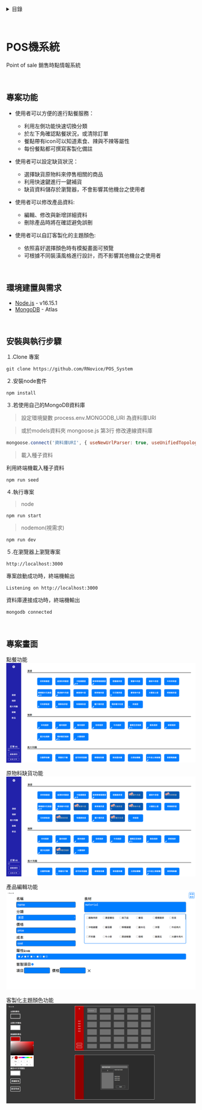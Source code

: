 <details>
  <summary>目錄</summary>
  <ol>
    <li><a href="#POS機系統">POS機系統</a></li>
    <li><a href="#專案功能">專案功能</a></li>
    <li><a href="#環境建置與需求">環境建置與需求</a></li>
    <li><a href="#安裝與執行步驟">安裝與執行步驟</a></li>
    <li><a href="#專案畫面">專案畫面</a></li>
  </ol>
</details>

&nbsp;
# **POS機系統**

Point of sale 銷售時點情報系統

&nbsp;
## **專案功能**

* 使用者可以方便的進行點餐服務：
    * 利用左側功能快速切換分類
    * 於左下角確認點餐狀況，或清除訂單
    * 餐點帶有icon可以知道素食、辣與不辣等屬性
    * 每份餐點都可撰寫客製化備註

* 使用者可以設定缺貨狀況：
    * 選擇缺貨原物料來停售相關的商品
    * 利用快速鍵進行一鍵補貨
    * 缺貨資料儲存於瀏覽器，不會影響其他機台之使用者

* 使用者可以修改產品資料:
    * 編輯、修改與新增詳細資料
    * 刪除產品時將在確認避免誤刪

* 使用者可以自訂客製化的主題顏色:
    * 依照喜好選擇顏色時有模擬畫面可預覽
    * 可根據不同裝潢風格進行設計，而不影響其他機台之使用者

&nbsp;
## **環境建置與需求**

* [Node.js](https://nodejs.org/en/) - v16.15.1
* [MongoDB](https://www.mongodb.com/zh-cn/cloud/atlas/efficiency) - Atlas

&nbsp;
## **安裝與執行步驟**


１.Clone 專案

```properties
git clone https://github.com/RNovice/POS_System
```

２.安裝node套件

```properties
npm install
```

３.若使用自己的MongoDB資料庫
> 設定環境變數 process.env.MONGODB_URI 為資料庫URI

> 或於models資料夾 mongoose.js 第3行 修改連線資料庫
```js
mongoose.connect('資料庫URI', { useNewUrlParser: true, useUnifiedTopology: true })
```
> 載入種子資料

利用終端機載入種子資料

```properties
npm run seed
```

４.執行專案
> node
```properties
npm run start
```

> nodemon(視需求)

```properties
npm run dev
```

５.在瀏覽器上瀏覽專案

```
http://localhost:3000
```

專案啟動成功時，終端機輸出
```
Listening on http://localhost:3000
```
資料庫連接成功時，終端機輸出
```
mongodb connected
```

&nbsp;
## **專案畫面**

點餐功能
![專案畫面](./public/img/readmeImg/order.png)

原物料缺貨功能
![專案畫面](./public/img/readmeImg/stockout.png)

產品編輯功能
![專案畫面](./public/img/readmeImg/edit.png)

客製化主題顏色功能
![專案畫面](./public/img/readmeImg/color.png)
